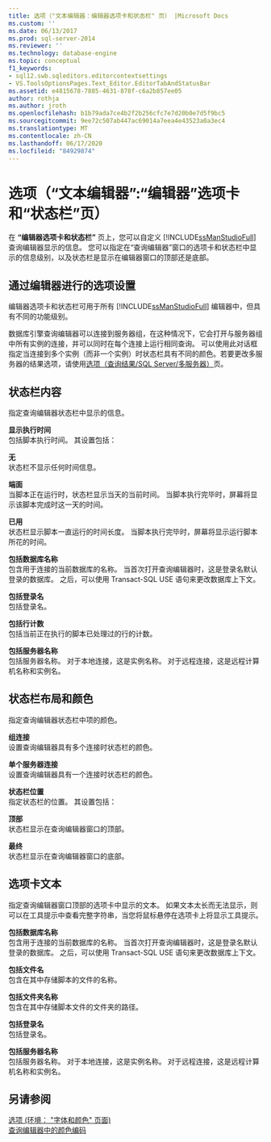 ```yaml
---
title: 选项（"文本编辑器：编辑器选项卡和状态栏" 页） |Microsoft Docs
ms.custom: ''
ms.date: 06/13/2017
ms.prod: sql-server-2014
ms.reviewer: ''
ms.technology: database-engine
ms.topic: conceptual
f1_keywords:
- sql12.swb.sqleditors.editorcontextsettings
- VS.ToolsOptionsPages.Text_Editor.EditorTabAndStatusBar
ms.assetid: e4815678-7885-4631-878f-c6a2b857ee05
author: rothja
ms.author: jroth
ms.openlocfilehash: b1b79ada7ce4b2f2b256cfc7e7d20b0e7d5f9bc5
ms.sourcegitcommit: 9ee72c507ab447ac69014a7eea4e43523a0a3ec4
ms.translationtype: MT
ms.contentlocale: zh-CN
ms.lasthandoff: 06/17/2020
ms.locfileid: "84929874"
---
```

# <a name="options-text-editor-editor-tab-and-status-bar-page"></a>选项（“文本编辑器”:“编辑器”选项卡和“状态栏”页）
  在 **“编辑器选项卡和状态栏”** 页上，您可以自定义 [!INCLUDE[ssManStudioFull](../includes/ssmanstudiofull-md.md)] 查询编辑器显示的信息。 您可以指定在“查询编辑器”窗口的选项卡和状态栏中显示的信息级别，以及状态栏是显示在编辑器窗口的顶部还是底部。  
  
## <a name="option-settings-by-editor"></a>通过编辑器进行的选项设置  
 编辑器选项卡和状态栏可用于所有 [!INCLUDE[ssManStudioFull](../includes/ssmanstudiofull-md.md)] 编辑器中，但具有不同的功能级别。  
  
 数据库引擎查询编辑器可以连接到服务器组，在这种情况下，它会打开与服务器组中所有实例的连接，并可以同时在每个连接上运行相同查询。 可以使用此对话框指定当连接到多个实例（而非一个实例）时状态栏具有不同的颜色。若要更改多服务器的结果选项，请使用[选项（查询结果/SQL Server/多服务器）](../../2014/database-engine/options-query-results-sql-server-multi-server.md)页。  
  
## <a name="status-bar-content"></a>状态栏内容  
 指定查询编辑器状态栏中显示的信息。  
  
 **显示执行时间**  
 包括脚本执行时间。 其设置包括：  
  
 **无**  
 状态栏不显示任何时间信息。  
  
 **端面**  
 当脚本正在运行时，状态栏显示当天的当前时间。 当脚本执行完毕时，屏幕将显示该脚本完成时这一天的时间。  
  
 **已用**  
 状态栏显示脚本一直运行的时间长度。 当脚本执行完毕时，屏幕将显示运行脚本所花的时间。  
  
 **包括数据库名称**  
 包含用于连接的当前数据库的名称。 当首次打开查询编辑器时，这是登录名默认登录的数据库。 之后，可以使用 Transact-SQL USE 语句来更改数据库上下文。  
  
 **包括登录名**  
 包括登录名。  
  
 **包括行计数**  
 包括当前正在执行的脚本已处理过的行的计数。  
  
 **包括服务器名称**  
 包括服务器名称。 对于本地连接，这是实例名称。 对于远程连接，这是远程计算机名称和实例名。  
  
## <a name="status-bar-layout-and-colors"></a>状态栏布局和颜色  
 指定查询编辑器状态栏中项的颜色。  
  
 **组连接**  
 设置查询编辑器具有多个连接时状态栏的颜色。  
  
 **单个服务器连接**  
 设置查询编辑器具有一个连接时状态栏的颜色。  
  
 **状态栏位置**  
 指定状态栏的位置。 其设置包括：  
  
 **顶部**  
 状态栏显示在查询编辑器窗口的顶部。  
  
 **最终**  
 状态栏显示在查询编辑器窗口的底部。  
  
## <a name="tab-text"></a>选项卡文本  
 指定查询编辑器窗口顶部的选项卡中显示的文本。 如果文本太长而无法显示，则可以在工具提示中查看完整字符串，当您将鼠标悬停在选项卡上将显示工具提示。  
  
 **包括数据库名称**  
 包含用于连接的当前数据库的名称。 当首次打开查询编辑器时，这是登录名默认登录的数据库。 之后，可以使用 Transact-SQL USE 语句来更改数据库上下文。  
  
 **包括文件名**  
 包含在其中存储脚本的文件的名称。  
  
 **包括文件夹名称**  
 包含在其中存储脚本文件的文件夹的路径。  
  
 **包括登录名**  
 包括登录名。  
  
 **包括服务器名称**  
 包括服务器名称。 对于本地连接，这是实例名称。 对于远程连接，这是远程计算机名称和实例名。  
  
## <a name="see-also"></a>另请参阅  
 [选项 &#40;环境： "字体和颜色" 页面&#41;](../ssms/menu-help/options-environment-fonts-and-colors-page.md)   
 [查询编辑器中的颜色编码](../relational-databases/scripting/color-coding-in-query-editors.md)  
  
  
